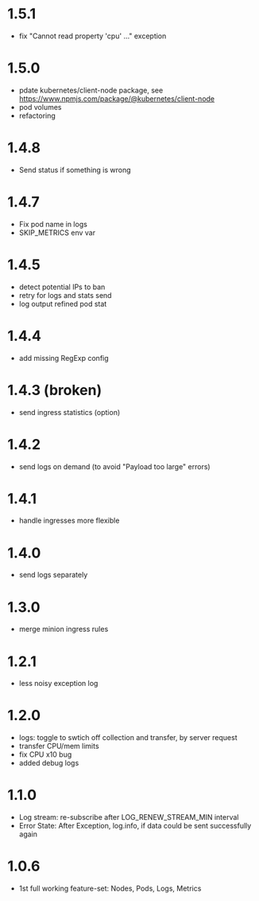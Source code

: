 # 1.5.1
- fix "Cannot read property 'cpu' ..." exception

# 1.5.0
- pdate kubernetes/client-node package, see https://www.npmjs.com/package/@kubernetes/client-node
- pod volumes
- refactoring

# 1.4.8
- Send status if something is wrong

# 1.4.7
- Fix pod name in logs
- SKIP_METRICS env var 

# 1.4.5
- detect potential IPs to ban
- retry for logs and stats send
- log output refined pod stat 

# 1.4.4
- add missing RegExp config

# 1.4.3 (broken)
- send ingress statistics (option)

# 1.4.2
- send logs on demand (to avoid "Payload too large" errors)

# 1.4.1
- handle ingresses more flexible

# 1.4.0
- send logs separately

# 1.3.0
- merge minion ingress rules

# 1.2.1
- less noisy exception log

# 1.2.0
- logs: toggle to swtich off collection and transfer, by server request
- transfer CPU/mem limits
- fix CPU x10 bug
- added debug logs

# 1.1.0
- Log stream: re-subscribe after LOG_RENEW_STREAM_MIN interval 
- Error State: After Exception, log.info, if data could be sent successfully again

# 1.0.6
- 1st full working feature-set: Nodes, Pods, Logs, Metrics